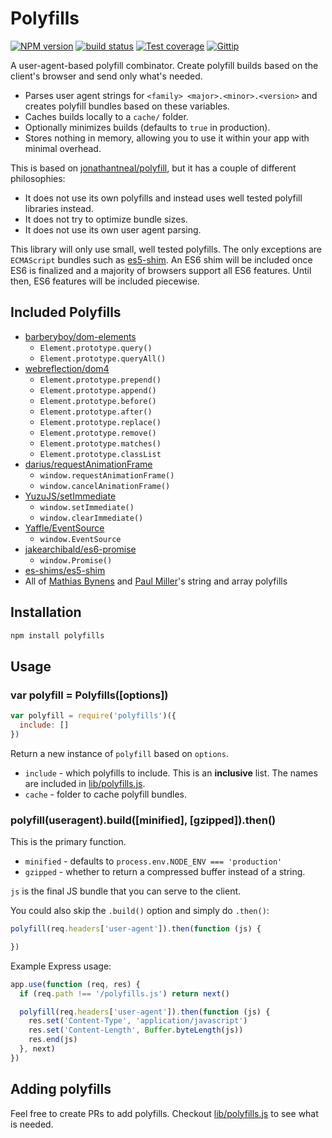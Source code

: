 
# Polyfills

[![NPM version][npm-image]][npm-url]
[![build status][travis-image]][travis-url]
[![Test coverage][coveralls-image]][coveralls-url]
[![Gittip][gittip-image]][gittip-url]

A user-agent-based polyfill combinator.
Create polyfill builds based on the client's browser and send only what's needed.

- Parses user agent strings for `<family> <major>.<minor>.<version>` and creates polyfill bundles based on these variables.
- Caches builds locally to a `cache/` folder.
- Optionally minimizes builds (defaults to `true` in production).
- Stores nothing in memory, allowing you to use it within your app with minimal overhead.

This is based on [jonathantneal/polyfill](https://github.com/jonathantneal/polyfill),
but it has a couple of different philosophies:

- It does not use its own polyfills and instead uses well tested polyfill libraries instead.
- It does not try to optimize bundle sizes.
- It does not use its own user agent parsing.

This library will only use small, well tested polyfills.
The only exceptions are `ECMAScript` bundles such as [es5-shim](https://github.com/es-shims/es5-shim).
An ES6 shim will be included once ES6 is finalized and a majority of browsers support all ES6 features.
Until then, ES6 features will be included piecewise.

## Included Polyfills

- [barberyboy/dom-elements](https://github.com/barberboy/dom-elements)
  - `Element.prototype.query()`
  - `Element.prototype.queryAll()`
- [webreflection/dom4](https://github.com/webreflection/dom4)
  - `Element.prototype.prepend()`
  - `Element.prototype.append()`
  - `Element.prototype.before()`
  - `Element.prototype.after()`
  - `Element.prototype.replace()`
  - `Element.prototype.remove()`
  - `Element.prototype.matches()`
  - `Element.prototype.classList`
- [darius/requestAnimationFrame](https://github.com/darius/requestAnimationFrame)
  - `window.requestAnimationFrame()`
  - `window.cancelAnimationFrame()`
- [YuzuJS/setImmediate](https://github.com/YuzuJS/setImmediate)
  - `window.setImmediate()`
  - `window.clearImmediate()`
- [Yaffle/EventSource](https://github.com/Yaffle/EventSource)
  - `window.EventSource`
- [jakearchibald/es6-promise](https://github.com/jakearchibald/es6-promise)
  - `window.Promise()`
- [es-shims/es5-shim](https://github.com/es-shims/es5-shim)
- All of [Mathias Bynens](https://github.com/mathiasbynens) and [Paul Miller](https://github.com/paulmillr)'s string and array polyfills
## Installation

```bash
npm install polyfills
```

## Usage

### var polyfill = Polyfills([options])

```js
var polyfill = require('polyfills')({
  include: []
})
```

Return a new instance of `polyfill` based on `options`.

- `include` - which polyfills to include.
  This is an __inclusive__ list.
  The names are included in [lib/polyfills.js](lib/polyfills.js).
- `cache` - folder to cache polyfill bundles.

### polyfill(useragent).build([minified], [gzipped]).then()

This is the primary function.

- `minified` - defaults to `process.env.NODE_ENV === 'production'`
- `gzipped` - whether to return a compressed buffer instead of a string.

`js` is the final JS bundle that you can serve to the client.

You could also skip the `.build()` option and simply do `.then()`:

```js
polyfill(req.headers['user-agent']).then(function (js) {

})
```

Example Express usage:

```js
app.use(function (req, res) {
  if (req.path !== '/polyfills.js') return next()

  polyfill(req.headers['user-agent']).then(function (js) {
    res.set('Content-Type', 'application/javascript')
    res.set('Content-Length', Buffer.byteLength(js))
    res.end(js)
  }, next)
})
```

## Adding polyfills

Feel free to create PRs to add polyfills.
Checkout [lib/polyfills.js](lib/polyfills.js) to see what is needed.

[npm-image]: https://img.shields.io/npm/v/polyfills.svg?style=flat
[npm-url]: https://npmjs.org/package/polyfills
[travis-image]: https://img.shields.io/travis/polyfills/polyfills.svg?style=flat
[travis-url]: https://travis-ci.org/polyfills/polyfills
[coveralls-image]: https://img.shields.io/coveralls/polyfills/polyfills.svg?style=flat
[coveralls-url]: https://coveralls.io/r/polyfills/polyfills?branch=master
[gittip-image]: https://img.shields.io/gittip/jonathanong.svg?style=flat
[gittip-url]: https://www.gittip.com/jonathanong/
